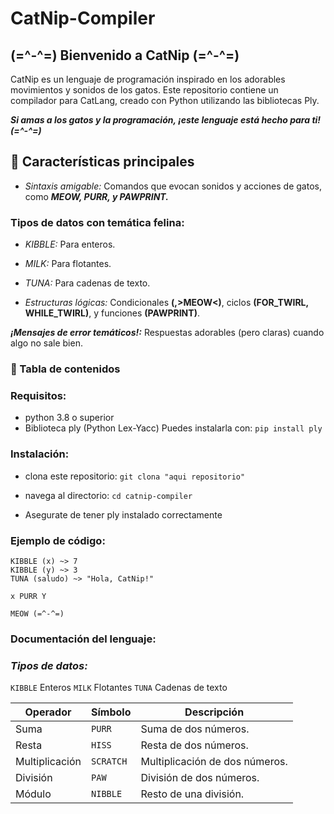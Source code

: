 # CatNip-Compiler
## **(=^-^=) Bienvenido a CatNip (=^-^=)**

CatNip es un lenguaje de programación inspirado en los adorables movimientos y sonidos de los gatos. Este repositorio contiene un compilador para CatLang, creado con Python utilizando las bibliotecas Ply.

***Si amas a los gatos y la programación, ¡este lenguaje está hecho para ti! (=^-^=)***

 ## **🐾 Características principales**

- *Sintaxis amigable:* Comandos que evocan sonidos y acciones de gatos, como ***MEOW, PURR, y PAWPRINT.***

### **Tipos de datos con temática felina:**

- *KIBBLE:* Para enteros.

- *MILK:* Para flotantes.

- *TUNA:* Para cadenas de texto.

- *Estructuras lógicas:* Condicionales **(<MEOW>,>MEOW<)**, ciclos **(FOR_TWIRL, WHILE_TWIRL)**, y funciones **(PAWPRINT)**.

***¡Mensajes de error temáticos!:*** Respuestas adorables (pero claras) cuando algo no sale bien.

### 🍣 Tabla de contenidos

### Requisitos:

- python 3.8 o superior
- Biblioteca ply (Python Lex-Yacc) Puedes instalarla con:
  ```pip install ply```

### Instalación:

- clona este repositorio: ```git clona "aqui repositorio"```

- navega al directorio: ```cd catnip-compiler```
- Asegurate de tener ply instalado correctamente

### Ejemplo de código:

```
KIBBLE (x) ~> 7
KIBBLE (y) ~> 3
TUNA (saludo) ~> "Hola, CatNip!"

x PURR Y

MEOW (=^-^=) 
```

### **Documentación del lenguaje:**

### *Tipos de datos:*

`KIBBLE` Enteros
`MILK` Flotantes
`TUNA` Cadenas de texto

| Operador  | Símbolo   | Descripción               |
|-----------|-----------|---------------------------|
| Suma      | `PURR`    | Suma de dos números.      |
| Resta     | `HISS`    | Resta de dos números.     |
| Multiplicación | `SCRATCH` | Multiplicación de dos números. |
| División | `PAW` | División de dos números. |
| Módulo | `NIBBLE` | Resto de una división. |

